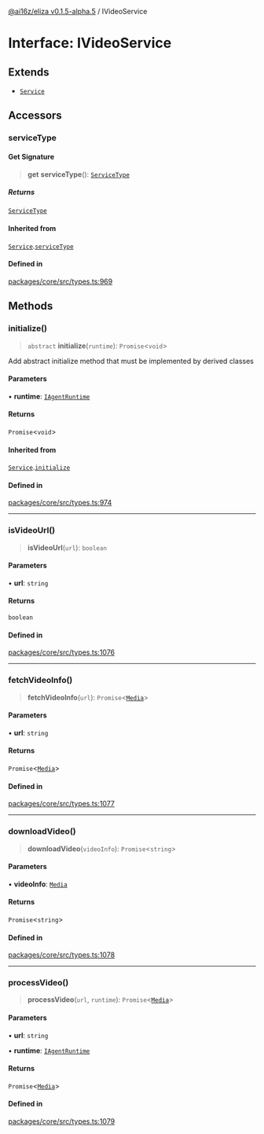 [@ai16z/eliza v0.1.5-alpha.5](../index.md) / IVideoService

# Interface: IVideoService

## Extends

- [`Service`](../classes/Service.md)

## Accessors

### serviceType

#### Get Signature

> **get** **serviceType**(): [`ServiceType`](../enumerations/ServiceType.md)

##### Returns

[`ServiceType`](../enumerations/ServiceType.md)

#### Inherited from

[`Service`](../classes/Service.md).[`serviceType`](../classes/Service.md#serviceType-1)

#### Defined in

[packages/core/src/types.ts:969](https://github.com/chefron/eliza/blob/main/packages/core/src/types.ts#L969)

## Methods

### initialize()

> `abstract` **initialize**(`runtime`): `Promise`\<`void`\>

Add abstract initialize method that must be implemented by derived classes

#### Parameters

• **runtime**: [`IAgentRuntime`](IAgentRuntime.md)

#### Returns

`Promise`\<`void`\>

#### Inherited from

[`Service`](../classes/Service.md).[`initialize`](../classes/Service.md#initialize)

#### Defined in

[packages/core/src/types.ts:974](https://github.com/chefron/eliza/blob/main/packages/core/src/types.ts#L974)

***

### isVideoUrl()

> **isVideoUrl**(`url`): `boolean`

#### Parameters

• **url**: `string`

#### Returns

`boolean`

#### Defined in

[packages/core/src/types.ts:1076](https://github.com/chefron/eliza/blob/main/packages/core/src/types.ts#L1076)

***

### fetchVideoInfo()

> **fetchVideoInfo**(`url`): `Promise`\<[`Media`](../type-aliases/Media.md)\>

#### Parameters

• **url**: `string`

#### Returns

`Promise`\<[`Media`](../type-aliases/Media.md)\>

#### Defined in

[packages/core/src/types.ts:1077](https://github.com/chefron/eliza/blob/main/packages/core/src/types.ts#L1077)

***

### downloadVideo()

> **downloadVideo**(`videoInfo`): `Promise`\<`string`\>

#### Parameters

• **videoInfo**: [`Media`](../type-aliases/Media.md)

#### Returns

`Promise`\<`string`\>

#### Defined in

[packages/core/src/types.ts:1078](https://github.com/chefron/eliza/blob/main/packages/core/src/types.ts#L1078)

***

### processVideo()

> **processVideo**(`url`, `runtime`): `Promise`\<[`Media`](../type-aliases/Media.md)\>

#### Parameters

• **url**: `string`

• **runtime**: [`IAgentRuntime`](IAgentRuntime.md)

#### Returns

`Promise`\<[`Media`](../type-aliases/Media.md)\>

#### Defined in

[packages/core/src/types.ts:1079](https://github.com/chefron/eliza/blob/main/packages/core/src/types.ts#L1079)
